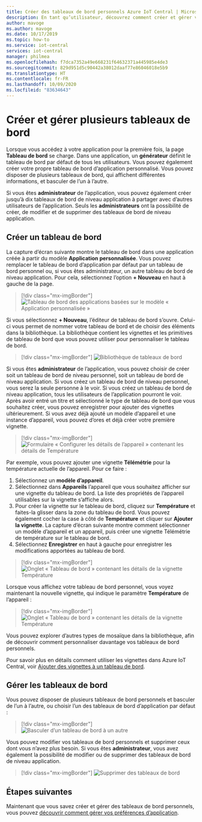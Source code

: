 ```yaml
---
title: Créer des tableaux de bord personnels Azure IoT Central | Microsoft Docs
description: En tant qu’utilisateur, découvrez comment créer et gérer vos tableaux de bord personnels.
author: mavoge
ms.author: mavoge
ms.date: 10/17/2019
ms.topic: how-to
ms.service: iot-central
services: iot-central
manager: philmea
ms.openlocfilehash: f7dca7352a49e668231f64632371a445985e4de3
ms.sourcegitcommit: 829d951d5c90442a38012daaf77e86046018e5b9
ms.translationtype: HT
ms.contentlocale: fr-FR
ms.lasthandoff: 10/09/2020
ms.locfileid: "83634643"
---
```

# <a name="create-and-manage-multiple-dashboards"></a>Créer et gérer plusieurs tableaux de bord

Lorsque vous accédez à votre application pour la première fois, la page **Tableau de bord** se charge. Dans une application, un **générateur** définit le tableau de bord par défaut de tous les utilisateurs. Vous pouvez également créer votre propre tableau de bord d’application personnalisé. Vous pouvez disposer de plusieurs tableaux de bord, qui affichent différentes informations, et basculer de l’un à l’autre.

Si vous êtes **administrateur** de l’application, vous pouvez également créer jusqu’à dix tableaux de bord de niveau application à partager avec d’autres utilisateurs de l’application. Seuls les **administrateurs** ont la possibilité de créer, de modifier et de supprimer des tableaux de bord de niveau application.  

## <a name="create-dashboard"></a>Créer un tableau de bord

La capture d’écran suivante montre le tableau de bord dans une application créée à partir du modèle **Application personnalisée**. Vous pouvez remplacer le tableau de bord d’application par défaut par un tableau de bord personnel ou, si vous êtes administrateur, un autre tableau de bord de niveau application. Pour cela, sélectionnez l’option **+ Nouveau** en haut à gauche de la page.

> [!div class="mx-imgBorder"]
> ![Tableau de bord des applications basées sur le modèle « Application personnalisée »](media/howto-create-personal-dashboards/dashboard-custom-app.png)

Si vous sélectionnez **+ Nouveau**, l’éditeur de tableau de bord s’ouvre. Celui-ci vous permet de nommer votre tableau de bord et de choisir des éléments dans la bibliothèque. La bibliothèque contient les vignettes et les primitives de tableau de bord que vous pouvez utiliser pour personnaliser le tableau de bord.

> [!div class="mx-imgBorder"]
> ![Bibliothèque de tableaux de bord](media/howto-create-personal-dashboards/dashboard-library.png)

Si vous êtes **administrateur** de l’application, vous pouvez choisir de créer soit un tableau de bord de niveau personnel, soit un tableau de bord de niveau application. Si vous créez un tableau de bord de niveau personnel, vous serez la seule personne à le voir. Si vous créez un tableau de bord de niveau application, tous les utilisateurs de l’application pourront le voir. Après avoir entré un titre et sélectionné le type de tableau de bord que vous souhaitez créer, vous pouvez enregistrer pour ajouter des vignettes ultérieurement. Si vous avez déjà ajouté un modèle d’appareil et une instance d’appareil, vous pouvez d’ores et déjà créer votre première vignette.  

> [!div class="mx-imgBorder"]
> ![Formulaire « Configurer les détails de l’appareil » contenant les détails de Température](media/howto-create-personal-dashboards/device-details.png)

Par exemple, vous pouvez ajouter une vignette **Télémétrie** pour la température actuelle de l’appareil. Pour ce faire :

1. Sélectionnez un **modèle d’appareil**.
1. Sélectionnez dans **Appareils** l’appareil que vous souhaitez afficher sur une vignette du tableau de bord. La liste des propriétés de l’appareil utilisables sur la vignette s’affiche alors.
1. Pour créer la vignette sur le tableau de bord, cliquez sur **Température** et faites-la glisser dans la zone du tableau de bord. Vous pouvez également cocher la case à côté de **Température** et cliquer sur **Ajouter la vignette**. La capture d’écran suivante montre comment sélectionner un modèle d’appareil et un appareil, puis créer une vignette Télémétrie de température sur le tableau de bord.
1. Sélectionnez **Enregistrer** en haut à gauche pour enregistrer les modifications apportées au tableau de bord.

> [!div class="mx-imgBorder"]
> ![Onglet « Tableau de bord » contenant les détails de la vignette Température](media/howto-create-personal-dashboards/temperature-tile-edit.png)

Lorsque vous affichez votre tableau de bord personnel, vous voyez maintenant la nouvelle vignette, qui indique le paramètre **Température** de l’appareil :

> [!div class="mx-imgBorder"]
> ![Onglet « Tableau de bord » contenant les détails de la vignette Température](media/howto-create-personal-dashboards/temperature-tile-complete.png)

Vous pouvez explorer d’autres types de mosaïque dans la bibliothèque, afin de découvrir comment personnaliser davantage vos tableaux de bord personnels.

Pour savoir plus en détails comment utiliser les vignettes dans Azure IoT Central, voir [Ajouter des vignettes à un tableau de bord](howto-add-tiles-to-your-dashboard.md).

## <a name="manage-dashboards"></a>Gérer les tableaux de bord

Vous pouvez disposer de plusieurs tableaux de bord personnels et basculer de l’un à l’autre, ou choisir l’un des tableaux de bord d’application par défaut :

> [!div class="mx-imgBorder"]
> ![Basculer d’un tableau de bord à un autre](media/howto-create-personal-dashboards/switch-dashboards.png)

Vous pouvez modifier vos tableaux de bord personnels et supprimer ceux dont vous n’avez plus besoin. Si vous êtes **administrateur**, vous avez également la possibilité de modifier ou de supprimer des tableaux de bord de niveau application.

> [!div class="mx-imgBorder"]
> ![Supprimer des tableaux de bord](media/howto-create-personal-dashboards/delete-dashboards.png)

## <a name="next-steps"></a>Étapes suivantes

Maintenant que vous savez créer et gérer des tableaux de bord personnels, vous pouvez [découvrir comment gérer vos préférences d’application](howto-manage-preferences.md).
